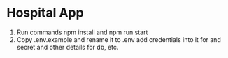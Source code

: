# Hospital App

1. Run commands npm install and npm run start
2. Copy .env.example and rename it to .env add credentials into it for and secret and other details for db, etc.
